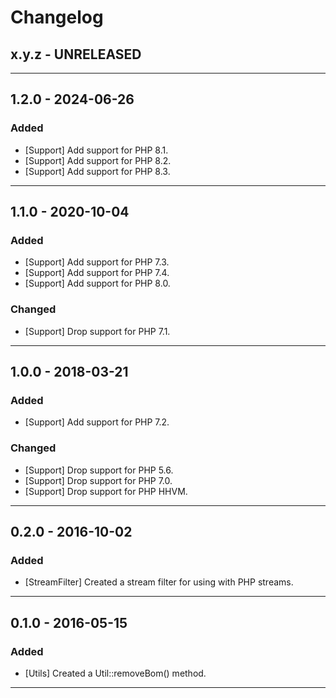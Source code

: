 Changelog
=========

## x.y.z - UNRELEASED

--------

## 1.2.0 - 2024-06-26

### Added

* [Support] Add support for PHP 8.1.
* [Support] Add support for PHP 8.2.
* [Support] Add support for PHP 8.3.

--------

## 1.1.0 - 2020-10-04

### Added

* [Support] Add support for PHP 7.3.
* [Support] Add support for PHP 7.4.
* [Support] Add support for PHP 8.0.

### Changed

* [Support] Drop support for PHP 7.1.

--------

## 1.0.0 - 2018-03-21

### Added

* [Support] Add support for PHP 7.2.

### Changed

* [Support] Drop support for PHP 5.6.
* [Support] Drop support for PHP 7.0.
* [Support] Drop support for PHP HHVM.

--------

## 0.2.0 - 2016-10-02

### Added

* [StreamFilter] Created a stream filter for using with PHP streams.

--------

## 0.1.0 - 2016-05-15

### Added

* [Utils] Created a Util::removeBom() method.

--------
